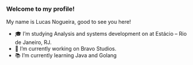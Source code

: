 ### Welcome to my profile!

My name is Lucas Nogueira, good to see you here!
<ul>
    <li>🎓 I’m studying Analysis and systems development on at Estácio – Rio de Janeiro, RJ.</li>
    <li>🔭 I’m currently working on Bravo Studios.</li>
    <li>📚 I’m currently learning Java and Golang</li>
</ul>
